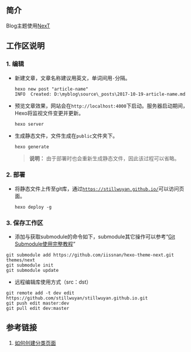 ## 简介
Blog主题使用[NexT](https://github.com/iissnan/hexo-theme-next)



## 工作区说明

### 1. 编辑

+ 新建文章，文章名称建议用英文，单词间用`-`分隔。

  ```
  hexo new post "article-name"
  INFO  Created: D:\myblog\source\_posts\2017-10-19-article-name.md
  ```

+ 预览文章效果，网站会在`http://localhost:4000`下启动。服务器启动期间，Hexo将监视文件变更并更新。

  ```
  hexo server
  ```

+ 生成静态文件，文件生成在`public`文件夹下。

  ```
  hexo generate
  ```

  > **说明：** 由于部署时也会重新生成静态文件，因此该过程可以省略。

### 2. 部署

+ 将静态文件上传至git库，通过[`https://stillwuyan.github.io/`](https://stillwuyan.github.io/)可以访问页面。

  ```
  hexo deploy -g
  ```


### 3. 保存工作区

+ 添加与获取submodule的命令如下，submodule其它操作可以参考“[Git Submodule使用完整教程](http://www.kafeitu.me/git/2012/03/27/git-submodule.html)”
 ```
 git submodule add https://github.com/iissnan/hexo-theme-next.git themes/next
 git submodule init
 git submodule update
 ```

+ 远程编辑库使用方式（src：dst）
 ```
 git remote add -t dev edit https://github.com/stillwuyan/stillwuyan.github.io.git
 git push edit master:dev
 git pull edit dev:master
 ```



## 参考链接

1. [如何创建分类页面](https://github.com/iissnan/hexo-theme-next/wiki/%E5%88%9B%E5%BB%BA%E5%88%86%E7%B1%BB%E9%A1%B5%E9%9D%A2)